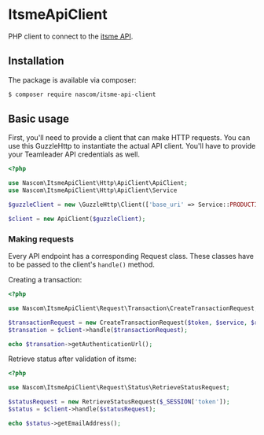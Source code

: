 # ItsmeApiClient
PHP client to connect to the [itsme API](https://docs.cmtelecom.com/itsme/v1).

## Installation
The package is available via composer:

```Bash
$ composer require nascom/itsme-api-client
```

## Basic usage
First, you'll need to provide a client that can make HTTP requests.
You can use this GuzzleHttp to instantiate the actual API client.
You'll have to provide your Teamleader API credentials as well.
```php
<?php

use Nascom\ItsmeApiClient\Http\ApiClient\ApiClient;
use Nascom\ItsmeApiClient\Http\ApiClient\Service

$guzzleClient = new \GuzzleHttp\Client(['base_uri' => Service::PRODUCTION]);

$client = new ApiClient($guzzleClient);
```

### Making requests
Every API endpoint has a corresponding Request class. These classes have to
be passed to the client's `handle()` method.

Creating a transaction:
```php
<?php

use Nascom\ItsmeApiClient\Request\Transaction\CreateTransactionRequest;

$transactionRequest = new CreateTransactionRequest($token, $service, $redirectUrl);
$transation = $client->handle($transactionRequest);

echo $transation->getAuthenticationUrl();
```

Retrieve status after validation of itsme:
```php
<?php

use Nascom\ItsmeApiClient\Request\Status\RetrieveStatusRequest;

$statusRequest = new RetrieveStatusRequest($_SESSION['token']);
$status = $client->handle($statusRequest);

echo $status->getEmailAddress();
```